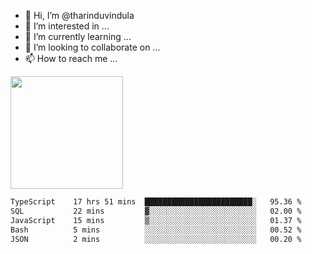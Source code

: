 - 👋 Hi, I’m @tharinduvindula
- 👀 I’m interested in ...
- 🌱 I’m currently learning ...
- 💞️ I’m looking to collaborate on ...
- 📫 How to reach me ...

<!---
tharinduvindula/tharinduvindula is a ✨ special ✨ repository because its `README.md` (this file) appears on your GitHub profile.
You can click the Preview link to take a look at your changes.
--->

<img height="180em" src="https://github-readme-stats.vercel.app/api?username=tharinduvindula&show_icons=true&hide_border=false&&count_private=true&include_all_commits=true" />


<!--START_SECTION:waka-->

```txt
TypeScript    17 hrs 51 mins  ████████████████████████░   95.36 %
SQL           22 mins         ▓░░░░░░░░░░░░░░░░░░░░░░░░   02.00 %
JavaScript    15 mins         ▒░░░░░░░░░░░░░░░░░░░░░░░░   01.37 %
Bash          5 mins          ░░░░░░░░░░░░░░░░░░░░░░░░░   00.52 %
JSON          2 mins          ░░░░░░░░░░░░░░░░░░░░░░░░░   00.20 %
```

<!--END_SECTION:waka-->
